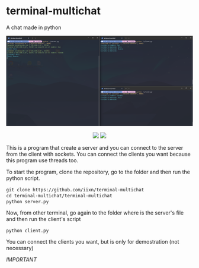 # terminal-multichat
A chat made in python

<img src="https://github.com/iixn/terminal-multichat/blob/main/Captura%20de%20pantalla%202023-09-08%20012939.png">
<p align="center">   
  <a href="https://instagram.com/iiaaannn._" target="_blank"><img src="https://img.shields.io/badge/-Instagram-%23E4405F?style=for-the-badge&logo=instagram&logoColor=white" target="_blank"></a>
  <a href="https://www.tiktok.com/@iiaaannn16"><img src="https://img.shields.io/badge/-tiktok-black?style=for-the-badge&logo=TikTok"></a>
</p> 

This is a program that create a server and you can connect to the server from the client with sockets. You can connect the clients you want because this program use threads too. 

To start the program, clone the repository, go to the folder and then run the python script.
```
git clone https://github.com/iixn/terminal-multichat
cd terminal-multichat/terminal-multichat
python server.py
```

Now, from other terminal, go again to the folder where is the server's file and then run the client's script
```
python client.py
```

You can connect the clients you want, but is only for demostration (not necessary)

*IMPORTANT*

